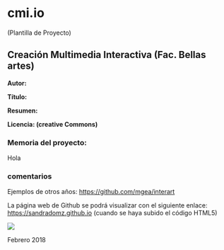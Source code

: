# cmi.io

(Plantilla de Proyecto) 

## Creación Multimedia Interactiva (Fac. Bellas artes)

**Autor:** 

**Título:** 

**Resumen:**

**Licencia: (creative Commons)**


### Memoria del proyecto:


Hola







### comentarios

Ejemplos de otros años: https://github.com/mgea/interart 

La página web de Github se podrá visualizar con el siguiente enlace: https://sandradomz.github.io (cuando se haya subido el código HTML5) 


![](https://upload.wikimedia.org/wikipedia/commons/thumb/6/62/CC-BY-SA-Andere_Wikis_%28v%29.svg/200px-CC-BY-SA-Andere_Wikis_%28v%29.svg.png)



Febrero 2018
